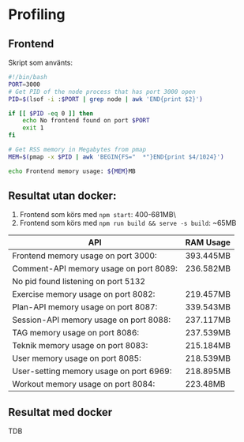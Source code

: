# Profiling

## Frontend

Skript som använts:

```bash
#!/bin/bash
PORT=3000
# Get PID of the node process that has port 3000 open
PID=$(lsof -i :$PORT | grep node | awk 'END{print $2}')

if [[ $PID -eq 0 ]] then
	echo No frontend found on port $PORT
	exit 1
fi

# Get RSS memory in Megabytes from pmap
MEM=$(pmap -x $PID | awk 'BEGIN{FS="  *"}END{print $4/1024}')

echo Frontend memory usage: ${MEM}MB
```

## Resultat utan docker:

1. Frontend som körs med `npm start`: 400-681MB\
2. Frontend som körs med `npm run build && serve -s build`: ~65MB


|API|RAM Usage|
|-|-|
|Frontend memory usage on port 3000:| 393.445MB
|Comment-API memory usage on port 8089:| 236.582MB
|No pid found listening on port 5132|
|Exercise memory usage on port 8082: |219.457MB
|Plan-API memory usage on port 8087: |339.543MB
|Session-API memory usage on port 8088: |237.117MB
|TAG memory usage on port 8086: |237.539MB
|Teknik memory usage on port 8083: |215.184MB
|User memory usage on port 8085: |218.539MB
|User-setting memory usage on port 6969: |218.895MB
|Workout memory usage on port 8084: |223.48MB


## Resultat med docker

TDB